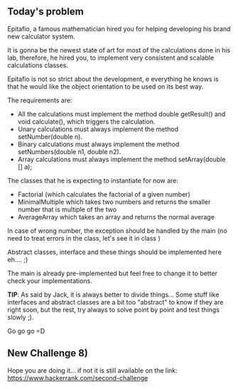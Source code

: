 ## Today's problem

Epitafio, a famous mathematician hired you for helping developing his brand new calculator system.

It is gonna be the newest state of art for most of the calculations done in his lab, therefore, he hired you, to implement very consistent and scalable calculations classes.

Epitafio is not so strict about the development, e everything he knows is that he would like the object orientation to be used on its best way.

The requirements are:
* All the calculations must implement the method double getResult() and void calculate(), which triggers the calculation.
* Unary calculations must always implement the method setNumber(double n).
* Binary calculations must always implement the method setNumbers(double n1, double n2).
* Array calculations must always implement the method setArray(double [] a);

The classes that he is expecting to instantiate for now are:
* Factorial (which calculates the factorial of a given number)
* MinimalMultiple which takes two numbers and returns the smaller number that is multiple of the two
* AverageArray which takes an array and returns the normal average

In case of wrong number, the exception should be handled by the main (no need to treat errors in the class, let's see it in class )

Abstract classes, interface and these things should be implemented here eh.... ;)

The main is already pre-implemented but feel free to change it to better check your implementations.

**TIP**: As said by Jack, it is always better to divide things... Some stuff like interfaces and abstract classes are a bit too "abstract" to know if they are right soon, but the rest, try always to solve point by point and test things slowly ;).

Go go go =D

## New Challenge 8)
Hope you are doing it... if not it is still available on the link: https://www.hackerrank.com/second-challenge
